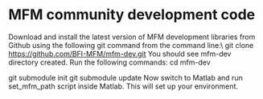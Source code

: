 # MFM community development code
Download and install the latest version of MFM development libraries from Github using the following git command from the command line:\\
git clone https://github.com/BFI-MFM/mfm-dev.git
You should see mfm-dev directory created.
 Run the following commands:
cd mfm-dev

git submodule init
git submodule update
Now switch to Matlab and run set_mfm_path script inside Matlab.
This will set up your environment.

